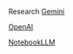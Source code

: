 Research
[Gemini](https://gemini.google.com/app/2ad4610e13c11152?utm_source=gemini&utm_medium=referral&utm_campaign=gemini_deep_research_landing_page&redirect=home&hl=en&_gl=1*18estai*_gcl_au*MTAxMzk0ODI5NC4xNzQ5MzMxNzIx*_ga*MTA1Mjc4MjA3My4xNzQ5MzMxNzI0*_ga_WC57KJ50ZZ*czE3NDkzMzE3MjMkbzEkZzAkdDE3NDkzMzE3MjMkajYwJGwwJGgw)


[OpenAI](https://chatgpt.com/c/68615df1-2a78-8001-bc92-4b5e59f8f883)


[NotebookLLM](https://notebooklm.google.com/notebook/76d575af-bca0-4fc2-b7d0-60d4268e34de)
